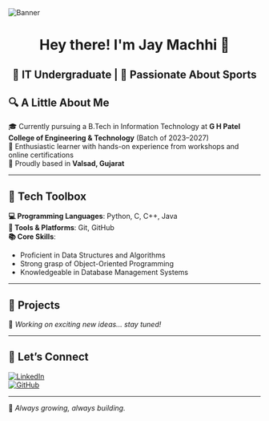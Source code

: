 <img src="https://your-image-url.com/banner.png" alt="Banner" />
<div align="center">
  
# Hey there! I'm Jay Machhi 👋  
🎯 IT Undergraduate | 🏃 Passionate About Sports
---

</div>

## 🔍 A Little About Me

🎓 Currently pursuing a B.Tech in Information Technology at **G H Patel College of Engineering & Technology** (Batch of 2023–2027)  
🧠 Enthusiastic learner with hands-on experience from workshops and online certifications  
📌 Proudly based in **Valsad, Gujarat**

---

## 🧰 Tech Toolbox

**💻 Programming Languages**: Python, C, C++, Java  
**🔧 Tools & Platforms**: Git, GitHub  
**📚 Core Skills**:  
- Proficient in Data Structures and Algorithms  
- Strong grasp of Object-Oriented Programming  
- Knowledgeable in Database Management Systems  

---

## 💼 Projects

🚧 _Working on exciting new ideas... stay tuned!_

---

## 🔗 Let’s Connect

[![LinkedIn](https://img.shields.io/badge/LinkedIn-blue?style=for-the-badge&logo=linkedin&logoColor=white)](https://www.linkedin.com/in/jay-machhi-03a593250/)  
[![GitHub](https://img.shields.io/badge/GitHub-black?style=for-the-badge&logo=github&logoColor=white)](https://github.com/your-github-username)

---

🚀 *Always growing, always building.*
